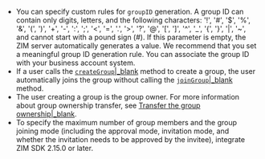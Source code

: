 <div class="mk-warning">

- You can specify custom rules for `groupID` generation. A group ID can contain only digits, letters, and the following characters: '!', '#', '$', '%', '&', '(', ')', '+', '-', ':', ';', '<', '=', '.', '>', '?', '@', '[', ']', '^', '_', '{', '}', '|', '~', and cannot start with a pound sign (#). If this parameter is empty, the ZIM server automatically generates a value. We recommend that you set a meaningful group ID generation rule. You can associate the group ID with your business account system.
- If a user calls the [`createGroup`\|_blank](@createGroup) method to create a group, the user automatically joins the group without calling the [`joinGroup`|_blank](@joinGroup) method.
- The user creating a group is the group owner. For more information about group ownership transfer, see [Transfer the group ownership\|_blank](!zim-TransferGroupOwner#3_5).
- To specify the maximum number of group members and the group joining mode (including the approval mode, invitation mode, and whether the invitation needs to be approved by the invitee), integrate ZIM SDK 2.15.0 or later.
</div>




